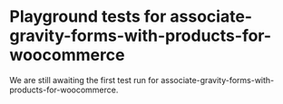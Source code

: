 # Playground tests for associate-gravity-forms-with-products-for-woocommerce
We are still awaiting the first test run for associate-gravity-forms-with-products-for-woocommerce.
